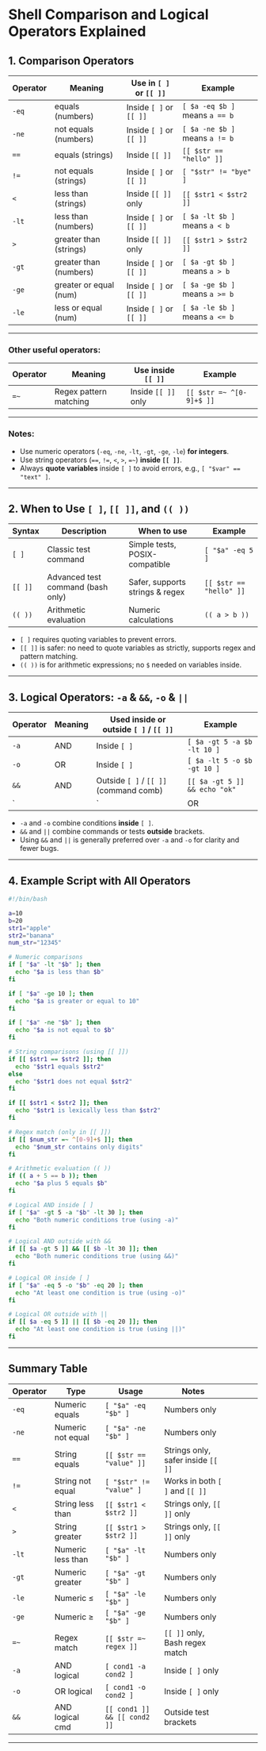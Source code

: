 # Shell Comparison and Logical Operators Explained

## 1. Comparison Operators

| Operator | Meaning               | Use in `[ ]` or `[[ ]]`           | Example                         |
|----------|-----------------------|----------------------------------|--------------------------------|
| `-eq`    | equals (numbers)      | Inside `[ ]` or `[[ ]]`          | `[ $a -eq $b ]` means `a == b` |
| `-ne`    | not equals (numbers)  | Inside `[ ]` or `[[ ]]`          | `[ $a -ne $b ]` means `a != b` |
| `==`     | equals (strings)      | Inside `[[ ]]`                   | `[[ $str == "hello" ]]`        |
| `!=`     | not equals (strings)  | Inside `[ ]` or `[[ ]]`          | `[ "$str" != "bye" ]`          |
| `<`      | less than (strings)   | Inside `[[ ]]` only              | `[[ $str1 < $str2 ]]`          |
| `-lt`    | less than (numbers)   | Inside `[ ]` or `[[ ]]`          | `[ $a -lt $b ]` means `a < b`  |
| `>`      | greater than (strings)| Inside `[[ ]]` only              | `[[ $str1 > $str2 ]]`          |
| `-gt`    | greater than (numbers)| Inside `[ ]` or `[[ ]]`          | `[ $a -gt $b ]` means `a > b`  |
| `-ge`    | greater or equal (num)| Inside `[ ]` or `[[ ]]`          | `[ $a -ge $b ]` means `a >= b` |
| `-le`    | less or equal (num)   | Inside `[ ]` or `[[ ]]`          | `[ $a -le $b ]` means `a <= b` |

---

### Other useful operators:

| Operator | Meaning                       | Use inside `[[ ]]`         | Example                         |
|----------|-------------------------------|----------------------------|--------------------------------|
| `=~`     | Regex pattern matching         | Inside `[[ ]]` only        | `[[ $str =~ ^[0-9]+$ ]]`       |

---

### Notes:

- Use numeric operators (`-eq`, `-ne`, `-lt`, `-gt`, `-ge`, `-le`) **for integers**.
- Use string operators (`==`, `!=`, `<`, `>`, `=~`) **inside `[[ ]]`**.
- Always **quote variables** inside `[ ]` to avoid errors, e.g., `[ "$var" == "text" ]`.

---

## 2. When to Use `[ ]`, `[[ ]]`, and `(( ))`

| Syntax   | Description                          | When to use                       | Example                         |
|----------|------------------------------------|---------------------------------|--------------------------------|
| `[ ]`    | Classic test command                | Simple tests, POSIX-compatible   | `[ "$a" -eq 5 ]`               |
| `[[ ]]`  | Advanced test command (bash only)  | Safer, supports strings & regex | `[[ $str == "hello" ]]`        |
| `(( ))`  | Arithmetic evaluation               | Numeric calculations             | `(( a > b ))`                  |

- `[ ]` requires quoting variables to prevent errors.
- `[[ ]]` is safer: no need to quote variables as strictly, supports regex and pattern matching.
- `(( ))` is for arithmetic expressions; no `$` needed on variables inside.

---

## 3. Logical Operators: `-a` & `&&`, `-o` & `||`

| Operator | Meaning      | Used inside or outside `[ ]` / `[[ ]]` | Example                                |
|----------|--------------|----------------------------------------|---------------------------------------|
| `-a`     | AND          | Inside `[ ]`                           | `[ $a -gt 5 -a $b -lt 10 ]`           |
| `-o`     | OR           | Inside `[ ]`                           | `[ $a -lt 5 -o $b -gt 10 ]`           |
| `&&`     | AND          | Outside `[ ]` / `[[ ]]` (command comb) | `[[ $a -gt 5 ]] && echo "ok"`          |
| `||`     | OR           | Outside `[ ]` / `[[ ]]` (command comb) | `[[ $a -lt 5 ]] || echo "no"`          |

- `-a` and `-o` combine conditions **inside** `[ ]`.
- `&&` and `||` combine commands or tests **outside** brackets.
- Using `&&` and `||` is generally preferred over `-a` and `-o` for clarity and fewer bugs.

---

## 4. Example Script with All Operators

```bash
#!/bin/bash

a=10
b=20
str1="apple"
str2="banana"
num_str="12345"

# Numeric comparisons
if [ "$a" -lt "$b" ]; then
  echo "$a is less than $b"
fi

if [ "$a" -ge 10 ]; then
  echo "$a is greater or equal to 10"
fi

if [ "$a" -ne "$b" ]; then
  echo "$a is not equal to $b"
fi

# String comparisons (using [[ ]])
if [[ $str1 == $str2 ]]; then
  echo "$str1 equals $str2"
else
  echo "$str1 does not equal $str2"
fi

if [[ $str1 < $str2 ]]; then
  echo "$str1 is lexically less than $str2"
fi

# Regex match (only in [[ ]])
if [[ $num_str =~ ^[0-9]+$ ]]; then
  echo "$num_str contains only digits"
fi

# Arithmetic evaluation (( ))
if (( a + 5 == b )); then
  echo "$a plus 5 equals $b"
fi

# Logical AND inside [ ]
if [ "$a" -gt 5 -a "$b" -lt 30 ]; then
  echo "Both numeric conditions true (using -a)"
fi

# Logical AND outside with &&
if [[ $a -gt 5 ]] && [[ $b -lt 30 ]]; then
  echo "Both numeric conditions true (using &&)"
fi

# Logical OR inside [ ]
if [ "$a" -eq 5 -o "$b" -eq 20 ]; then
  echo "At least one condition is true (using -o)"
fi

# Logical OR outside with ||
if [[ $a -eq 5 ]] || [[ $b -eq 20 ]]; then
  echo "At least one condition is true (using ||)"
fi
````

---

## Summary Table

| Operator | Type              | Usage                        | Notes                              |                 |   |                 |                       |
| -------- | ----------------- | ---------------------------- | ---------------------------------- | --------------- | - | --------------- | --------------------- |
| `-eq`    | Numeric equals    | `[ "$a" -eq "$b" ]`          | Numbers only                       |                 |   |                 |                       |
| `-ne`    | Numeric not equal | `[ "$a" -ne "$b" ]`          | Numbers only                       |                 |   |                 |                       |
| `==`     | String equals     | `[[ $str == "value" ]]`      | Strings only, safer inside `[[ ]]` |                 |   |                 |                       |
| `!=`     | String not equal  | `[ "$str" != "value" ]`      | Works in both `[ ]` and `[[ ]]`    |                 |   |                 |                       |
| `<`      | String less than  | `[[ $str1 < $str2 ]]`        | Strings only, `[[ ]]` only         |                 |   |                 |                       |
| `>`      | String greater    | `[[ $str1 > $str2 ]]`        | Strings only, `[[ ]]` only         |                 |   |                 |                       |
| `-lt`    | Numeric less than | `[ "$a" -lt "$b" ]`          | Numbers only                       |                 |   |                 |                       |
| `-gt`    | Numeric greater   | `[ "$a" -gt "$b" ]`          | Numbers only                       |                 |   |                 |                       |
| `-le`    | Numeric ≤         | `[ "$a" -le "$b" ]`          | Numbers only                       |                 |   |                 |                       |
| `-ge`    | Numeric ≥         | `[ "$a" -ge "$b" ]`          | Numbers only                       |                 |   |                 |                       |
| `=~`     | Regex match       | `[[ $str =~ regex ]]`        | `[[ ]]` only, Bash regex match     |                 |   |                 |                       |
| `-a`     | AND logical       | `[ cond1 -a cond2 ]`         | Inside `[ ]` only                  |                 |   |                 |                       |
| `-o`     | OR logical        | `[ cond1 -o cond2 ]`         | Inside `[ ]` only                  |                 |   |                 |                       |
| `&&`     | AND logical cmd   | `[[ cond1 ]] && [[ cond2 ]]` | Outside test brackets              |                 |   |                 |                       


---


